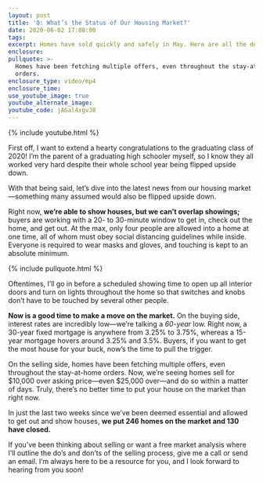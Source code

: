 ```yaml
---
layout: post
title: 'Q: What’s the Status of Our Housing Market?'
date: 2020-06-02 17:08:00
tags:
excerpt: Homes have sold quickly and safely in May. Here are all the details
enclosure:
pullquote: >-
  Homes have been fetching multiple offers, even throughout the stay-at-home
  orders.
enclosure_type: video/mp4
enclosure_time:
use_youtube_image: true
youtube_alternate_image:
youtube_code: jAGal4xgvJ8
---
```


{% include youtube.html %}

First off, I want to extend a hearty congratulations to the graduating class of 2020\! I’m the parent of a graduating high schooler myself, so I know they all worked very hard despite their whole school year being flipped upside down.&nbsp;

With that being said, let’s dive into the latest news from our housing market—something many assumed would also be flipped upside down.&nbsp;

Right now, **we’re able to show houses, but we can’t overlap showings;** buyers are working with a 20- to 30-minute window to get in, check out the home, and get out. At the max, only four people are allowed into a home at one time, all of whom must obey social distancing guidelines while inside. Everyone is required to wear masks and gloves, and touching is kept to an absolute minimum.&nbsp;

{% include pullquote.html %}

Oftentimes, I’ll go in before a scheduled showing time to open up all interior doors and turn on lights throughout the home so that switches and knobs don’t have to be touched by several other people.&nbsp;

**Now is a good time to make a move on the market.** On the buying side, interest rates are incredibly low—we’re talking a *60-year* low. Right now, a 30-year fixed mortgage is anywhere from 3.25% to 3.75%, whereas a 15-year mortgage hovers around 3.25% and 3.5%. Buyers, if you want to get the most house for your buck, now’s the time to pull the trigger.&nbsp;

On the selling side, homes have been fetching multiple offers, even throughout the stay-at-home orders. Now, we’re seeing homes sell for $10,000 over asking price—even $25,000 over—and do so within a matter of days. Truly, there’s no better time to put your house on the market than right now.&nbsp;

In just the last two weeks since we’ve been deemed essential and allowed to get out and show houses, **we put 246 homes on the market and 130 have closed.&nbsp;**

If you’ve been thinking about selling or want a free market analysis where I’ll outline the do’s and don’ts of the selling process, give me a call or send an email. I’m always here to be a resource for you, and I look forward to hearing from you soon\!